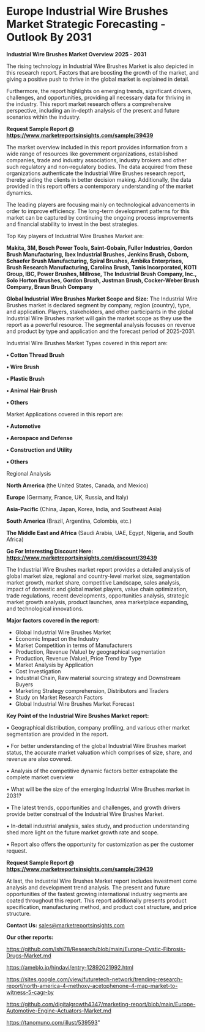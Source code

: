 # Europe Industrial Wire Brushes Market Strategic Forecasting - Outlook By 2031

<Strong> Industrial Wire Brushes Market Overview 2025 - 2031</strong>

The rising technology in Industrial Wire Brushes Market is also depicted in this research report. Factors that are boosting the growth of the market, and giving a positive push to thrive in the global market is explained in detail.

Furthermore, the report highlights on emerging trends, significant drivers, challenges, and opportunities, providing all necessary data for thriving in the industry. This report market research offers a comprehensive perspective, including an in-depth analysis of the present and future scenarios within the industry.

<strong>Request Sample Report @ <a href=https://www.marketreportsinsights.com/sample/39439>https://www.marketreportsinsights.com/sample/39439</a></strong>

The market overview included in this report provides information from a wide range of resources like government organizations, established companies, trade and industry associations, industry brokers and other such regulatory and non-regulatory bodies. The data acquired from these organizations authenticate the Industrial Wire Brushes research report, thereby aiding the clients in better decision making. Additionally, the data provided in this report offers a contemporary understanding of the market dynamics.

The leading players are focusing mainly on technological advancements in order to improve efficiency. The long-term development patterns for this market can be captured by continuing the ongoing process improvements and financial stability to invest in the best strategies.

Top Key players of Industrial Wire Brushes Market are:

<strong>Makita, 3M, Bosch Power Tools, Saint-Gobain, Fuller Industries, Gordon Brush Manufacturing, Ibex Industrial Brushes, Jenkins Brush, Osborn, Schaefer Brush Manufacturing, Spiral Brushes, Ambika Enterprises, Brush Research Manufacturing, Carolina Brush, Tanis Incorporated, KOTI Group, IBC, Power Brushes, Millrose, The Industrial Brush Company, Inc., Solo Horton Brushes, Gordon Brush, Justman Brush, Cocker-Weber Brush Company, Braun Brush Company</strong>

<strong><b>Global Industrial Wire Brushes Market Scope and Size:</b></strong>
The Industrial Wire Brushes market is declared segment by company, region (country), type, and application. Players, stakeholders, and other participants in the global Industrial Wire Brushes market will gain the market scope as they use the report as a powerful resource. The segmental analysis focuses on revenue and product by type and application and the forecast period of 2025-2031.

Industrial Wire Brushes Market Types covered in this report are:

<strong>•  Cotton Thread Brush

•  Wire Brush

•  Plastic Brush

•  Animal Hair Brush

•  Others</strong>

Market Applications covered in this report are:

<strong>•  Automotive

•  Aerospace and Defense

•  Construction and Utility

•  Others</strong> 

Regional Analysis

<strong>North America</strong> (the United States, Canada, and Mexico)

<strong>Europe</strong> (Germany, France, UK, Russia, and Italy)

<strong>Asia-Pacific</strong> (China, Japan, Korea, India, and Southeast Asia)

<strong>South America</strong> (Brazil, Argentina, Colombia, etc.)

<strong>The Middle East and Africa</strong> (Saudi Arabia, UAE, Egypt, Nigeria, and South Africa)

<strong>Go For Interesting Discount Here: <a href=https://www.marketreportsinsights.com/discount/39439>https://www.marketreportsinsights.com/discount/39439</a></strong>

The Industrial Wire Brushes market report provides a detailed analysis of global market size, regional and country-level market size, segmentation market growth, market share, competitive Landscape, sales analysis, impact of domestic and global market players, value chain optimization, trade regulations, recent developments, opportunities analysis, strategic market growth analysis, product launches, area marketplace expanding, and technological innovations.

<strong><b>Major factors covered in the report:</b></strong>
<ul>
  <li>Global Industrial Wire Brushes Market </li>
  <li>Economic Impact on the Industry</li>
  <li>Market Competition in terms of Manufacturers</li>
  <li>Production, Revenue (Value) by geographical segmentation</li>
  <li>Production, Revenue (Value), Price Trend by Type</li>
  <li>Market Analysis by Application</li>
  <li>Cost Investigation</li>
  <li>Industrial Chain, Raw material sourcing strategy and Downstream Buyers</li>
  <li>Marketing Strategy comprehension, Distributors and Traders</li>
  <li>Study on Market Research Factors</li>
  <li>Global Industrial Wire Brushes Market Forecast</li>
</ul>

<strong><b>Key Point of the Industrial Wire Brushes Market report:</b></strong>

• Geographical distribution, company profiling, and various other market segmentation are provided in the report.

• For better understanding of the global Industrial Wire Brushes market status, the accurate market valuation which comprises of size, share, and revenue are also covered.

• Analysis of the competitive dynamic factors better extrapolate the complete market overview

• What will be the size of the emerging Industrial Wire Brushes market in 2031?

• The latest trends, opportunities and challenges, and growth drivers provide better construal of the Industrial Wire Brushes Market.

• In-detail industrial analysis, sales study, and production understanding shed more light on the future market growth rate and scope.

• Report also offers the opportunity for customization as per the customer request.

<strong>Request Sample Report @ <a href=https://www.marketreportsinsights.com/sample/39439>https://www.marketreportsinsights.com/sample/39439</a></strong>

At last, the Industrial Wire Brushes Market report includes investment come analysis and development trend analysis. The present and future opportunities of the fastest growing international industry segments are coated throughout this report. This report additionally presents product specification, manufacturing method, and product cost structure, and price structure.

<strong>Contact Us:</strong>
sales@marketreportsinsights.com

<strong>Our other reports:</strong>

<a href=https://github.com/Ishi78/Research/blob/main/Europe-Cystic-Fibrosis-Drugs-Market.md>https://github.com/Ishi78/Research/blob/main/Europe-Cystic-Fibrosis-Drugs-Market.md</a>

<a href=https://ameblo.jp/hindavi/entry-12892021992.html>https://ameblo.jp/hindavi/entry-12892021992.html</a>

<a href=https://sites.google.com/view/futuretech-network/trending-research-report/north-america-4-methoxy-acetophenone-4-map-market-to-witness-5-cagr-by>https://sites.google.com/view/futuretech-network/trending-research-report/north-america-4-methoxy-acetophenone-4-map-market-to-witness-5-cagr-by</a>

<a href=https://github.com/digitalgrowth4347/marketing-report/blob/main/Europe-Automotive-Engine-Actuators-Market.md>https://github.com/digitalgrowth4347/marketing-report/blob/main/Europe-Automotive-Engine-Actuators-Market.md</a>

<a href=https://tanomuno.com/illust/539593>https://tanomuno.com/illust/539593</a>"

